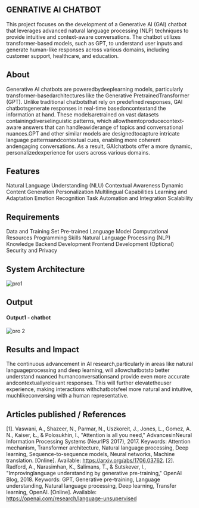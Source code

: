 ## GENRATIVE AI CHATBOT
This project focuses on the development of a Generative AI (GAI) chatbot that leverages advanced natural language processing (NLP) techniques to provide intuitive and context-aware conversations. The chatbot utilizes transformer-based models, such as GPT, to understand user inputs and generate human-like responses across various domains, including customer support, healthcare, and education.
 
## About
Generative AI chatbots are poweredbydeeplearning models, particularly transformer-basedarchitectures like the Generative PretrainedTransformer (GPT). Unlike traditional chatbotsthat rely on predefined responses, GAI chatbotsgenerate responses in real-time basedoncontextand the information at hand. These modelsaretrained on vast datasets containingdiverselinguistic patterns, which allowthemtoproducecontext-aware answers that can handleawiderange of topics and conversational nuances.GPT and other similar models are designedtocapture intricate language patternsandcontextual cues, enabling more coherent andengaging conversations. As a result, GAIchatbots offer a more dynamic, personalizedexperience for users across various domains.

## Features
Natural Language Understanding (NLU)
Contextual Awareness
Dynamic Content Generation
Personalization
Multilingual Capabilities
Learning and Adaptation
Emotion Recognition
Task Automation and Integration
Scalability

## Requirements
Data and Training Set
Pre-trained Language Model
Computational Resources
Programming Skills
Natural Language Processing (NLP) Knowledge
Backend Development
Frontend Development (Optional)
Security and Privacy

## System Architecture
![pro1](https://github.com/user-attachments/assets/7c608ac3-4142-48cc-866a-b495c4121ab5)

## Output

<!--Embed the Output picture at respective places as shown below as shown below-->
#### Output1 - chatbot

![oro 2](https://github.com/user-attachments/assets/138a5fe3-d255-4134-bb47-e9082ce3c3dc)



## Results and Impact
The continuous advancement in AI research,particularly in areas like natural languageprocessing and deep learning, will allowchatbotsto better understand nuanced humanconversationsand provide even more accurate andcontextuallyrelevant responses. This will further elevatetheuser experience, making interactions withchatbotsfeel more natural and intuitive, muchlikeconversing with a human representative.

## Articles published / References
[1]. Vaswani, A., Shazeer, N., Parmar, N., Uszkoreit, J., Jones, L., Gomez, A. N., Kaiser, Ł., & Polosukhin, I., "Attention is all you need," AdvancesinNeural Information Processing Systems (NeurIPS 2017), 2017. Keywords: Attention mechanism, Transformer architecture, Natural
language processing, Deep learning, Sequence-to-sequence models, Neural networks, Machine translation. [Online]. Available: https://arxiv.org/abs/1706.03762. [2]. Radford, A., Narasimhan, K., Salimans, T., & Sutskever, I., "Improvinglanguage understanding by generative pre-training," OpenAI Blog, 2018. Keywords: GPT, Generative pre-training, Language understanding, Natural
language processing, Deep learning, Transfer learning, OpenAI. [Online]. Available: https://openai.com/research/language-unsupervised



